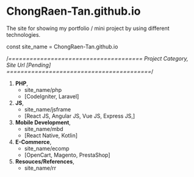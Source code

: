 # ChongRaen-Tan.github.io
The site for showing my portfolio / mini project by using different technologies.

const site_name = ChongRaen-Tan.github.io

/*======================================
  Project Category, Site Url [Pending]
=========================================*/
<ol>
<li><b>PHP</b>, 
  <ul>
    <li>site_name/php</li>
    <li>[CodeIgniter, Laravel]</li>  
  </ul>
</li>
<li><b>JS</b>, 
  <ul>
    <li>site_name/jsframe</li>
    <li>[React JS, Angular JS, Vue JS, Express JS,]</li>  
  </ul>
</li>
<li><b>Mobile Development</b>, 
  <ul>
    <li>site_name/mbd</li>
    <li>[React Native, Kotlin]</li>  
  </ul>
</li>
<li><b>E-Commerce</b>, 
  <ul>
    <li>site_name/ecomp</li>
    <li>[OpenCart, Magento, PrestaShop]</li>  
  </ul>
</li><li><b>Resouces/References</b>, 
  <ul>
    <li>site_name/rr</li>  
  </ul>
</li>
</ol>
